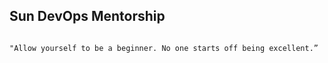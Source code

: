 ## Sun DevOps Mentorship 

```

"Allow yourself to be a beginner. No one starts off being excellent.” 
```